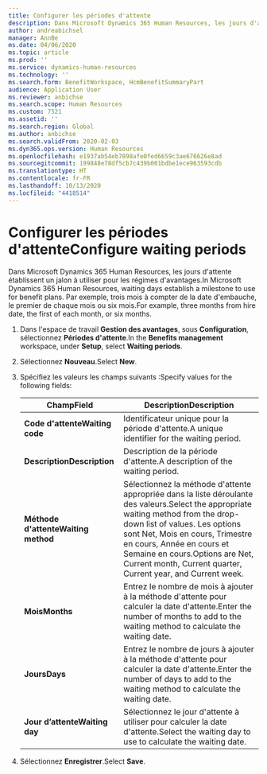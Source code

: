 ```yaml
---
title: Configurer les périodes d'attente
description: Dans Microsoft Dynamics 365 Human Resources, les jours d'attente établissent un jalon à utiliser pour les régimes d'avantages.
author: andreabichsel
manager: AnnBe
ms.date: 04/06/2020
ms.topic: article
ms.prod: ''
ms.service: dynamics-human-resources
ms.technology: ''
ms.search.form: BenefitWorkspace, HcmBenefitSummaryPart
audience: Application User
ms.reviewer: anbichse
ms.search.scope: Human Resources
ms.custom: 7521
ms.assetid: ''
ms.search.region: Global
ms.author: anbichse
ms.search.validFrom: 2020-02-03
ms.dyn365.ops.version: Human Resources
ms.openlocfilehash: e1937ab54eb7898afe0fed6659c3ae676626e8ad
ms.sourcegitcommit: 199848e78df5cb7c439b001bdbe1ece963593cdb
ms.translationtype: HT
ms.contentlocale: fr-FR
ms.lasthandoff: 10/13/2020
ms.locfileid: "4418514"
---
```

# <a name="configure-waiting-periods"></a><span data-ttu-id="0861a-103">Configurer les périodes d'attente</span><span class="sxs-lookup"><span data-stu-id="0861a-103">Configure waiting periods</span></span>

<span data-ttu-id="0861a-104">Dans Microsoft Dynamics 365 Human Resources, les jours d'attente établissent un jalon à utiliser pour les régimes d'avantages.</span><span class="sxs-lookup"><span data-stu-id="0861a-104">In Microsoft Dynamics 365 Human Resources, waiting days establish a milestone to use for benefit plans.</span></span> <span data-ttu-id="0861a-105">Par exemple, trois mois à compter de la date d'embauche, le premier de chaque mois ou six mois.</span><span class="sxs-lookup"><span data-stu-id="0861a-105">For example, three months from hire date, the first of each month, or six months.</span></span>   

1. <span data-ttu-id="0861a-106">Dans l'espace de travail **Gestion des avantages**, sous **Configuration**, sélectionnez **Périodes d'attente**.</span><span class="sxs-lookup"><span data-stu-id="0861a-106">In the **Benefits management** workspace, under **Setup**, select **Waiting periods**.</span></span>

2. <span data-ttu-id="0861a-107">Sélectionnez **Nouveau**.</span><span class="sxs-lookup"><span data-stu-id="0861a-107">Select **New**.</span></span>

3. <span data-ttu-id="0861a-108">Spécifiez les valeurs les champs suivants :</span><span class="sxs-lookup"><span data-stu-id="0861a-108">Specify values for the following fields:</span></span>

   | <span data-ttu-id="0861a-109">Champ</span><span class="sxs-lookup"><span data-stu-id="0861a-109">Field</span></span> | <span data-ttu-id="0861a-110">Description</span><span class="sxs-lookup"><span data-stu-id="0861a-110">Description</span></span> |
   | --- | --- |
   | <span data-ttu-id="0861a-111">**Code d'attente**</span><span class="sxs-lookup"><span data-stu-id="0861a-111">**Waiting code**</span></span> | <span data-ttu-id="0861a-112">Identificateur unique pour la période d'attente.</span><span class="sxs-lookup"><span data-stu-id="0861a-112">A unique identifier for the waiting period.</span></span> |
   | <span data-ttu-id="0861a-113">**Description**</span><span class="sxs-lookup"><span data-stu-id="0861a-113">**Description**</span></span> | <span data-ttu-id="0861a-114">Description de la période d'attente.</span><span class="sxs-lookup"><span data-stu-id="0861a-114">A description of the waiting period.</span></span> |
   | <span data-ttu-id="0861a-115">**Méthode d'attente**</span><span class="sxs-lookup"><span data-stu-id="0861a-115">**Waiting method**</span></span> | <span data-ttu-id="0861a-116">Sélectionnez la méthode d'attente appropriée dans la liste déroulante des valeurs.</span><span class="sxs-lookup"><span data-stu-id="0861a-116">Select the appropriate waiting method from the drop-down list of values.</span></span> <span data-ttu-id="0861a-117">Les options sont Net, Mois en cours, Trimestre en cours, Année en cours et Semaine en cours.</span><span class="sxs-lookup"><span data-stu-id="0861a-117">Options are Net, Current month, Current quarter, Current year, and Current week.</span></span> |
   | <span data-ttu-id="0861a-118">**Mois**</span><span class="sxs-lookup"><span data-stu-id="0861a-118">**Months**</span></span> | <span data-ttu-id="0861a-119">Entrez le nombre de mois à ajouter à la méthode d'attente pour calculer la date d'attente.</span><span class="sxs-lookup"><span data-stu-id="0861a-119">Enter the number of months to add to the waiting method to calculate the waiting date.</span></span> |
   | <span data-ttu-id="0861a-120">**Jours**</span><span class="sxs-lookup"><span data-stu-id="0861a-120">**Days**</span></span> | <span data-ttu-id="0861a-121">Entrez le nombre de jours à ajouter à la méthode d'attente pour calculer la date d'attente.</span><span class="sxs-lookup"><span data-stu-id="0861a-121">Enter the number of days to add to the waiting method to calculate the waiting date.</span></span> |
   | <span data-ttu-id="0861a-122">**Jour d’attente**</span><span class="sxs-lookup"><span data-stu-id="0861a-122">**Waiting day**</span></span> | <span data-ttu-id="0861a-123">Sélectionnez le jour d'attente à utiliser pour calculer la date d'attente.</span><span class="sxs-lookup"><span data-stu-id="0861a-123">Select the waiting day to use to calculate the waiting date.</span></span> |

4. <span data-ttu-id="0861a-124">Sélectionnez **Enregistrer**.</span><span class="sxs-lookup"><span data-stu-id="0861a-124">Select **Save**.</span></span>
